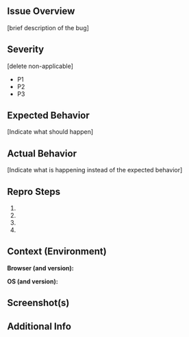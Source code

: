 ## Issue Overview
[brief description of the bug]

## Severity
[delete non-applicable]
 - P1
 - P2
 - P3

## Expected Behavior
[Indicate what should happen]

## Actual Behavior
[Indicate what is happening instead of the expected behavior]

## Repro Steps
1.
1.
1.
1.

## Context (Environment)
**Browser (and version):** 

**OS (and version):**

## Screenshot(s)

## Additional Info

